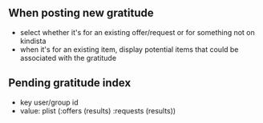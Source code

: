 ## When posting new gratitude
- select whether it's for an existing offer/request or for something not on kindista
- when it's for an existing item, display potential items that could be associated with the gratitude

## Pending gratitude index
- key user/group id
- value: plist (:offers (results) :requests (results))
